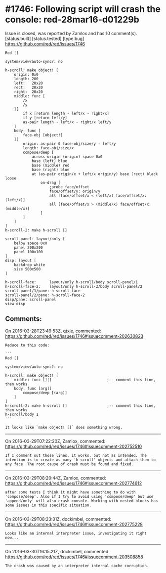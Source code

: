 
#1746: Following script will crash the console: red-28mar16-d01229b
================================================================================
Issue is closed, was reported by Zamlox and has 10 comment(s).
[status.built] [status.tested] [type.bug]
<https://github.com/red/red/issues/1746>

```
Red []

system/view/auto-sync?: no

h-scroll: make object! [
    origin: 0x0
    length: 200
    left:   20x20
    rect:   20x20
    right:  20x20
    middle: func [
        /x
        /y
    ][
        if x [return length - left/x - right/x]
        if y [return left/y]
        as-pair length - left/x - right/x left/y
    ]
    body: func [
        face-obj [object!]
    ][
        origin: as-pair 0 face-obj/size/y - left/y
        length: face-obj/size/x
        compose/deep [
            across origin (origin) space 0x0
            base (left) blue
            base (middle) red
            base (right) blue
            at (as-pair origin/x + left/x origin/y) base (rect) black loose 
                on-drag [
                    ;probe face/offset
                    face/offset/y: origin/y
                    all [face/offset/x < (left/x) face/offset/x: (left/x)]
                    all [face/offset/x > (middle/x) face/offset/x: (middle/x)]
                ]
        ]
    ]
]
h-scroll-2: make h-scroll []

scroll-panel: layout/only [
    below space 0x0
    panel 200x200
    panel 100x100
]
disp: layout [
    backdrop white
    size 500x500
]

h-scroll-face:      layout/only h-scroll/body scroll-panel/1
h-scroll-face-2:    layout/only h-scroll-2/body scroll-panel/2
scroll-panel/1/pane: h-scroll-face 
scroll-panel/2/pane: h-scroll-face-2
disp/pane: scroll-panel
view disp
```



Comments:
--------------------------------------------------------------------------------

On 2016-03-28T23:49:53Z, qtxie, commented:
<https://github.com/red/red/issues/1746#issuecomment-202630823>

    Reduce to this code:
    
    ```
    Red []
    
    system/view/auto-sync?: no
    
    h-scroll: make object! [
        middle: func [][]                         ;-- comment this line, then works
        body: func [arg][
            compose/deep [(arg)]
        ]
    ]
    h-scroll-2: make h-scroll []                  ;-- comment this line, then works
    h-scroll/body 1
    ```
    
    It looks like `make object! []` does something wrong.

--------------------------------------------------------------------------------

On 2016-03-29T07:22:20Z, Zamlox, commented:
<https://github.com/red/red/issues/1746#issuecomment-202752510>

    If I comment out those lines, it works, but not as intended. The intention is to create as many 'h-scroll' objects and attach them to any face. The root cause of crash must be found and fixed.

--------------------------------------------------------------------------------

On 2016-03-29T08:20:44Z, Zamlox, commented:
<https://github.com/red/red/issues/1746#issuecomment-202774612>

    after some tests I think it might have something to do with 'compose/deep'. Also if I try to avoid using 'compose/deep' but use 'append/only' will also crash console. Working with nested blocks has some issues in this specific situation.

--------------------------------------------------------------------------------

On 2016-03-29T08:23:31Z, dockimbel, commented:
<https://github.com/red/red/issues/1746#issuecomment-202775228>

    Looks like an internal interpreter issue, investigating it right now...

--------------------------------------------------------------------------------

On 2016-03-30T16:15:21Z, dockimbel, commented:
<https://github.com/red/red/issues/1746#issuecomment-203508858>

    The crash was caused by an interpreter internal cache corruption.

